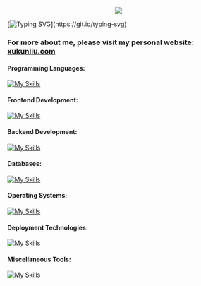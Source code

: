 <p align="center">
<img src="https://capsule-render.vercel.app/api?type=waving&color=timeGradient&height=300&&section=header&text=HI%20THERE!&fontSize=90&fontAlign=50&fontAlignY=30&desc=I%20am%20Xukun%20Liu!&descAlign=50&descSize=30&descAlignY=60&animation=twinkling" />
</p>

[![Typing SVG](https://readme-typing-svg.demolab.com?font=Fira+Code&pause=1000&width=435&lines=%F0%9F%91%8B+Welcome+to+my+GitHub+profile!)](https://git.io/typing-svg)

###  For more about me, please visit my personal website: [xukunliu.com](https://xukunliu.com/) 



#### Programming Languages:
[![My Skills](https://skillicons.dev/icons?i=rust,c,cpp,java,py,latex,md,html,css,nodejs,php)](https://skillicons.dev)

#### Frontend Development:
[![My Skills](https://skillicons.dev/icons?i=react,js,wasm,nextjs,nginx,redux,tailwind,tauri,vite,yarn,yew,cloudflare,npm,electron,firebase,figma,materialui,bootstrap)](https://skillicons.dev)

#### Backend Development:
[![My Skills](https://skillicons.dev/icons?i=rocket,django,fastapi,flask,actix)](https://skillicons.dev)

#### Databases:
[![My Skills](https://skillicons.dev/icons?i=redis,sqlite,postgres,mongodb,mysql)](https://skillicons.dev)

#### Operating Systems:
[![My Skills](https://skillicons.dev/icons?i=arch,ubuntu,windows,linux)](https://skillicons.dev)

#### Deployment Technologies:
[![My Skills](https://skillicons.dev/icons?i=kubernetes,docker)](https://skillicons.dev)

#### Miscellaneous Tools:
[![My Skills](https://skillicons.dev/icons?i=rabbitmq,raspberrypi,regex,stackoverflow,sklearn,selenium,vscode,wordpress,anaconda,pytorch,postman,bash,clion,pycharm,cmake,maven,discord,git,github,gitlab,idea)](https://skillicons.dev)

<!--<img width="800" src="https://github-readme-activity-graph.vercel.app/graph?username=liuxukun2000&theme=github-compact&hide_border=true&area=true" />-->


<!--[![Top Langs](https://github-readme-stats.vercel.app/api/top-langs/?username=liuxukun2000&layout=compact)](https://github.com/liuxukun2000/github-readme-stats)
![Xukun's GitHub stats](https://github-readme-stats.vercel.app/api?username=liuxukun2000&show_icons=true&theme=tokyonight)-->

<!--
**liuxukun2000/liuxukun2000** is a ✨ _special_ ✨ repository because its `README.md` (this file) appears on your GitHub profile.
You are visitor ![Visitor Count](https://profile-counter.glitch.me/liuxukun2000/count.svg)!
Here are some ideas to get you started:

- 🔭 I’m currently working on ...
- 🌱 I’m currently learning ...
- 👯 I’m looking to collaborate on ...
- 🤔 I’m looking for help with ...
- 💬 Ask me about ...
- 📫 How to reach me: ...
- 😄 Pronouns: ...
- ⚡ Fun fact: ...
-->
